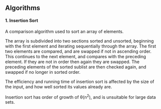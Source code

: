## Algorithms ##

#### 1. Insertion Sort ####

A comparison algorithm used to sort an array of elements. 

The array is subdivided into two sections sorted and unsorted, beginning
with the first element and iterating sequentially through the array. The first two elements are compared,
and are swapped if not in ascending order. This continues to the next element, and compares with the preceding element. If they are not in order
then again they are swapped. The preceding elements of the sorted sublist are then checked again, and 
swapped if no longer in sorted order.

The efficiency and running time of insertion sort is affected by the size of the input,
and how well sorted its values already are.

Insertion sort has order of growth of &theta;(n<sup>2</sup>), and is unsuitable for large data sets.
